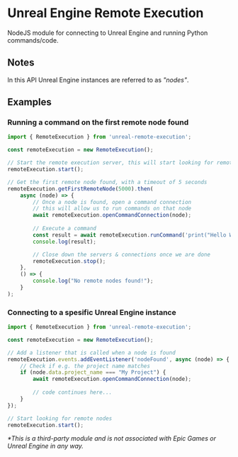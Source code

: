# Unreal Engine Remote Execution
NodeJS module for connecting to Unreal Engine and running Python commands/code.

## Notes

In this API Unreal Engine instances are referred to as _"nodes"_.

## Examples

### Running a command on the first remote node found
```typescript
import { RemoteExecution } from 'unreal-remote-execution';

const remoteExecution = new RemoteExecution();

// Start the remote execution server, this will start looking for remote nodes
remoteExecution.start();

// Get the first remote node found, with a timeout of 5 seconds
remoteExecution.getFirstRemoteNode(5000).then(
    async (node) => {
        // Once a node is found, open a command connection
        // this will allow us to run commands on that node
        await remoteExecution.openCommandConnection(node);
        
        // Execute a command
        const result = await remoteExecution.runCommand('print("Hello World")');
        console.log(result);

        // Close down the servers & connections once we are done
        remoteExecution.stop();
    },
    () => {
        console.log("No remote nodes found!");
    }
);
```


### Connecting to a spesific Unreal Engine instance
```typescript
import { RemoteExecution } from 'unreal-remote-execution';

const remoteExecution = new RemoteExecution();

// Add a listener that is called when a node is found
remoteExecution.events.addEventListener('nodeFound', async (node) => {
    // Check if e.g. the project name matches
    if (node.data.project_name === "My Project") {
        await remoteExecution.openCommandConnection(node);
        
        // code continues here...
    }
});

// Start looking for remote nodes
remoteExecution.start();
```


_*This is a third-party module and is not associated with Epic Games or Unreal Engine in any way._